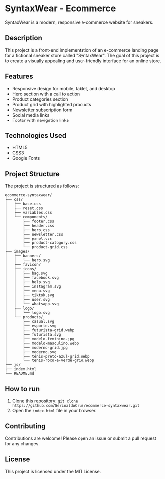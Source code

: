 # SyntaxWear - Ecommerce

SyntaxWear is a modern, responsive e-commerce website for sneakers.

## Description

This project is a front-end implementation of an e-commerce landing page for a fictional sneaker store called "SyntaxWear". The goal of this project is to create a visually appealing and user-friendly interface for an online store.

## Features

- Responsive design for mobile, tablet, and desktop
- Hero section with a call to action
- Product categories section
- Product grid with highlighted products
- Newsletter subscription form
- Social media links
- Footer with navigation links

## Technologies Used

- HTML5
- CSS3
- Google Fonts

## Project Structure

The project is structured as follows:

```
ecommerce-syntaxwear/
├── css/
│   ├── base.css
│   ├── reset.css
│   ├── variables.css
│   └── components/
│       ├── footer.css
│       ├── header.css
│       ├── hero.css
│       ├── newsletter.css
│       ├── panel.css
│       ├── product-catogory.css
│       └── product-grid.css
├── images/
│   ├── banners/
│   │   └── hero.svg
│   ├── favicon/
│   ├── icons/
│   │   ├── bag.svg
│   │   ├── facebook.svg
│   │   ├── help.svg
│   │   ├── instagram.svg
│   │   ├── menu.svg
│   │   ├── tiktok.svg
│   │   ├── user.svg
│   │   └── whatsapp.svg
│   ├── logo/
│   │   └── logo.svg
│   └── products/
│       ├── casual.svg
│       ├── esporte.svg
│       ├── futurista-grid.webp
│       ├── futurista.svg
│       ├── modelo-feminino.jpg
│       ├── modelo-masculino.webp
│       ├── moderno-grid.jpg
│       ├── moderno.svg
│       ├── tênis-preto-azul-grid.webp
│       └── tênis-roxo-e-verde-grid.webp
├── js/
├── index.html
└── README.md
```

## How to run

1. Clone this repository: `git clone https://github.com/GerinaldoCruz/ecommerce-syntaxwear.git`
2. Open the `index.html` file in your browser.

## Contributing

Contributions are welcome! Please open an issue or submit a pull request for any changes.

## License

This project is licensed under the MIT License.
